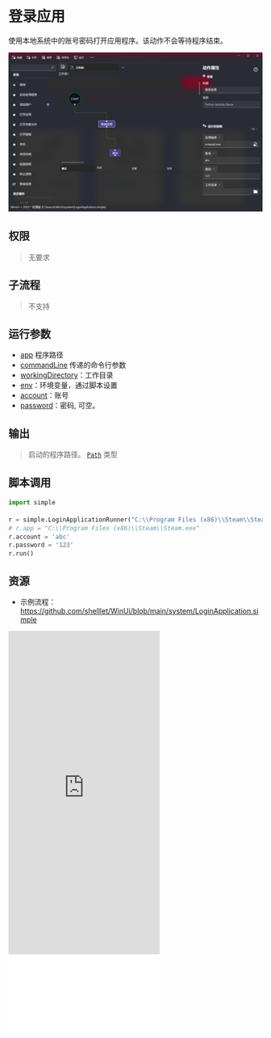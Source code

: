 # 登录应用 
使用本地系统中的账号密码打开应用程序。该动作不会等待程序结束。

![LoginApplication](./images/14.png ':size=90%')

## 权限
> 无要求

## 子流程

> 不支持

## 运行参数

* [app](./types/Path.md) 程序路径
* [commandLine](./types/String.md) 传递的命令行参数
* [workingDirectory](./types/Path.md)：工作目录
* [env](./types/String.md)：环境变量，通过脚本设置
* [account](./types/String.md)：账号
* [password](./types/String.md)：密码, 可空。
  

## 输出

> 启动的程序路径。 [`Path`](./types/Path.md) 类型


## 脚本调用

```python
import simple

r = simple.LoginApplicationRunner("C:\\Program Files (x86)\\Steam\\Steam.exe")
# r.app = "C:\\Program Files (x86)\\Steam\\Steam.exe"
r.account = 'abc'
r.password = '123'
r.run()
```

## 资源

* 示例流程：https://github.com/shelllet/WinUi/blob/main/system/LoginApplication.simple

<iframe type="text/html" height="640px" src="https://www.youtube.com/embed/j_tC1t7zxGg" frameborder="0"></iframe>

<iframe src="//player.bilibili.com/player.html?bvid=BV1Lk4y1N7QZ&page=1&autoplay=0” height='640px' scrolling="no" frameborder="no" framespacing="0" allowfullscreen="true"></iframe>

